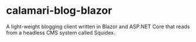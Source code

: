 # calamari-blog-blazor
A light-weight blogging client written in Blazor and ASP.NET Core that reads from a headless CMS system called Squidex.
